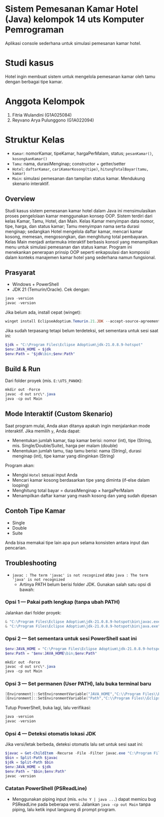 # Sistem Pemesanan Kamar Hotel (Java) kelompok 14 uts Komputer Pemrograman

Aplikasi console sederhana untuk simulasi pemesanan kamar hotel.

# Studi kasus
Hotel ingin membuat sistem untuk mengelola pemesanan kamar oleh tamu dengan berbagai tipe kamar.

# Anggota Kelompok
1. Fitria Wulandini (G1A025084)
2. ⁠Reyvano Arya Pulunggono (G1A022094)

# Struktur Kelas
- `Kamar`: nomorKamar, tipeKamar, hargaPerMalam, status; `pesanKamar()`, `kosongkanKamar()`
- `Tamu`: nama, durasiMenginap; constructor + getter/setter
- `Hotel`: `daftarKamar`, `cariKamarKosong(tipe)`, `hitungTotalBayar(tamu, kamar)`
- `Main`: simulasi pemesanan dan tampilan status kamar. Mendukung skenario interaktif.

## Overview
Studi kasus sistem pemesanan kamar hotel dalam Java ini mensimulasikan proses pengelolaan kamar menggunakan konsep OOP. Sistem terdiri dari kelas Kamar, Tamu, Hotel, dan Main. Kelas Kamar menyimpan data nomor, tipe, harga, dan status kamar; Tamu menyimpan nama serta durasi menginap; sedangkan Hotel mengelola daftar kamar, mencari kamar kosong, memesan, mengosongkan, dan menghitung total pembayaran. Kelas Main menjadi antarmuka interaktif berbasis konsol yang menampilkan menu untuk simulasi pemesanan dan status kamar. Program ini menekankan penerapan prinsip OOP seperti enkapsulasi dan komposisi dalam konteks manajemen kamar hotel yang sederhana namun fungsional.

## Prasyarat
- Windows + PowerShell
- JDK 21 (Temurin/Oracle). Cek dengan:
```powershell
java -version
javac -version
```
Jika belum ada, install cepat (winget):
```powershell
winget install EclipseAdoptium.Temurin.21.JDK --accept-source-agreements --accept-package-agreements
```

Jika sudah terpasang tetapi belum terdeteksi, set sementara untuk sesi saat ini:
```powershell
$jdk = "C:\Program Files\Eclipse Adoptium\jdk-21.0.8.9-hotspot"
$env:JAVA_HOME = $jdk
$env:Path = "$jdk\bin;$env:Path"
```

## Build & Run
Dari folder proyek (mis. `E:\UTS_PANOK`):
```powershell
mkdir out -Force
javac -d out src\*.java
java -cp out Main
```

## Mode Interaktif (Custom Skenario)
Saat program mulai, Anda akan ditanya apakah ingin menjalankan mode interaktif. Jika memilih `y`, Anda dapat:
- Menentukan jumlah kamar, tiap kamar berisi: nomor (int), tipe (String, mis. Single/Double/Suite), harga per malam (double)
- Menentukan jumlah tamu, tiap tamu berisi: nama (String), durasi menginap (int), tipe kamar yang diinginkan (String)

Program akan:
- Mengisi `Hotel` sesuai input Anda
- Mencari kamar kosong berdasarkan tipe yang diminta (if-else dalam looping)
- Menghitung total bayar = durasiMenginap × hargaPerMalam
- Menampilkan daftar kamar yang masih kosong dan yang sudah dipesan

## Contoh Tipe Kamar
- Single
- Double
- Suite

Anda bisa memakai tipe lain apa pun selama konsisten antara input dan pencarian.

## Troubleshooting
- `javac : The term 'javac' is not recognized` atau `java : The term 'java' is not recognized`
  - Artinya PATH belum berisi folder JDK. Gunakan salah satu opsi di bawah:

### Opsi 1 — Pakai path lengkap (tanpa ubah PATH)
Jalankan dari folder proyek:
```powershell
& "C:\Program Files\Eclipse Adoptium\jdk-21.0.8.9-hotspot\bin\javac.exe" -d out src\*.java
& "C:\Program Files\Eclipse Adoptium\jdk-21.0.8.9-hotspot\bin\java.exe" -cp out Main
```

### Opsi 2 — Set sementara untuk sesi PowerShell saat ini
```powershell
$env:JAVA_HOME = "C:\Program Files\Eclipse Adoptium\jdk-21.0.8.9-hotspot"
$env:Path = "$env:JAVA_HOME\bin;$env:Path"

mkdir out -Force
javac -d out src\*.java
java -cp out Main
```

### Opsi 3 — Set permanen (User PATH), lalu buka terminal baru
```powershell
[Environment]::SetEnvironmentVariable("JAVA_HOME","C:\\Program Files\\Eclipse Adoptium\\jdk-21.0.8.9-hotspot","User")
[Environment]::SetEnvironmentVariable("Path","C:\\Program Files\\Eclipse Adoptium\\jdk-21.0.8.9-hotspot\\bin;" + [Environment]::GetEnvironmentVariable("Path","User"),"User")
```
Tutup PowerShell, buka lagi, lalu verifikasi:
```powershell
java -version
javac -version
```

### Opsi 4 — Deteksi otomatis lokasi JDK
Jika versi/letak berbeda, deteksi otomatis lalu set untuk sesi saat ini:
```powershell
$javac = Get-ChildItem -Recurse -File -Filter javac.exe "C:\Program Files","C:\Program Files (x86)","C:\ProgramData" -ErrorAction SilentlyContinue | Select-Object -First 1 -Expand FullName
$bin = Split-Path $javac
$jdk = Split-Path $bin
$env:JAVA_HOME = $jdk
$env:Path = "$bin;$env:Path"
javac -version
```

### Catatan PowerShell (PSReadLine)
- Menggunakan piping input (mis. `echo Y | java ...`) dapat memicu bug PSReadLine pada beberapa versi. Jalankan `java -cp out Main` tanpa piping, lalu ketik input langsung di prompt program.

